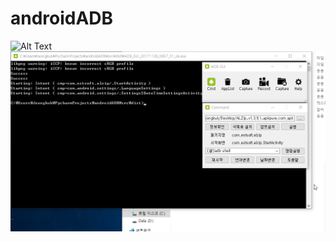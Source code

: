 # androidADB
![Alt Text](https://i.imgur.com/ZNM8m9c.gifv)
![Alt Text](https://github.com/jeongjeongguk/ADB_pyQT5/blob/master/etc.gif)
